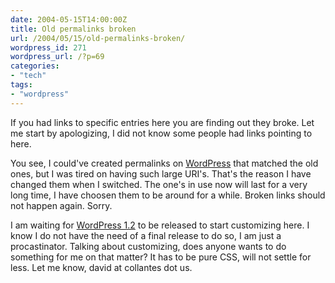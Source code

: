 ```yaml
---
date: 2004-05-15T14:00:00Z
title: Old permalinks broken
url: /2004/05/15/old-permalinks-broken/
wordpress_id: 271
wordpress_url: /?p=69
categories:
- "tech"
tags:
- "wordpress"
---
```


If you had links to specific entries here you are finding out they broke. Let me start by apologizing, I did not know some people had links pointing to here.

You see, I could've created permalinks on <a href="http://www.wordpress.org/" title="WordPress web site">WordPress</a> that matched the old ones, but I was tired on having such large URI's. That's the reason I have changed them when I switched. The one's in use now will last for a very long time, I have choosen them to be around for a while. Broken links should not happen again. Sorry.

I am waiting for <a href="http://wordpress.org/development/archives/2004/05/14/12-release-candidate/" title="WordPress RC1">WordPress 1.2</a> to be released to start customizing here. I know I do not have the need of a final release to do so, I am just a procastinator. Talking about customizing, does anyone wants to do something for me on that matter? It has to be pure CSS, will not settle for less. Let me know, david at collantes dot us.
